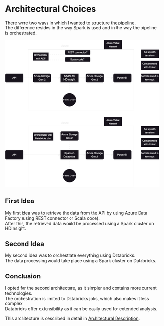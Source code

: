 # Architectural Choices

There were two ways in which I wanted to structure the pipeline.  
The difference resides in the way Spark is used and in the way the pipeline is orchestrated.

![Possible architectures](architecture-ideas.png)

## First Idea

My first idea was to retrieve the data from the API by using Azure Data Factory (using REST connector or Scala code).  
After this, the retrieved data would be processed using a Spark cluster on HDInsight.

## Second Idea

My second idea was to orchestrate everything using Databricks.  
The data processing would take place using a Spark cluster on Databricks.

## Conclusion

I opted for the second architecture, as it simpler and contains more current technologies.  
The orchestration is limited to Databricks jobs, which also makes it less complex.  
Databricks offer extensibility as it can be easily used for extended analysis.

This architecture is described in detail in [Architectural Description](architecture-description.md).
